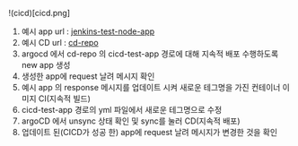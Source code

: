    
!(cicd)[cicd.png]
   
1. 예시 app url : [jenkins-test-node-app](https://github.com/dhsimpson/jenkins_test_node_app)
2. 예시 CD url : [cd-repo](https://github.com/dhsimpson/argocd_temp_repo)
3. argocd 에서 cd-repo 의 cicd-test-app 경로에 대해 지속적 배포 수행하도록 new app 생성
4. 생성한 app에 request 날려 메시지 확인
5. 예시 app 의 response 메시지를 업데이트 시켜 새로운 테그명을 가진 컨테이너 이미지 CI(지속적 빌드)
6. cicd-test-app 경로의 yml 파일에서 새로운 테그명으로 수정
7. argoCD 에서 unsync 상태 확인 및 sync를 눌러 CD(지속적 배포)
8. 업데이트 된(CICD가 성공 한) app에 request 날려 메시지가 변경한 것을 확인
